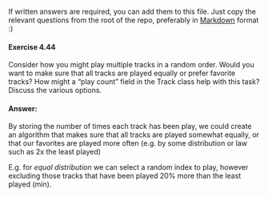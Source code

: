 If written answers are required, you can add them to this file. Just copy the relevant questions from the root of the repo, preferably in [Markdown](https://guides.github.com/features/mastering-markdown/) format :)


#### Exercise 4.44
Consider how you might play multiple tracks in a random order. Would you want
to make sure that all tracks are played equally or prefer favorite tracks? How
might a “play count” field in the Track class help with this task? Discuss the
various options.


#### Answer:
By storing the number of times each track has been play, we could create an algorithm that makes sure that all tracks are played somewhat equally, or that our favorites are played more often (e.g. by some distribution or law such as 2x the least played)

E.g. for *equal distribution* we can select a random index to play, however excluding those tracks that have been played 20% more than the least played (min).

